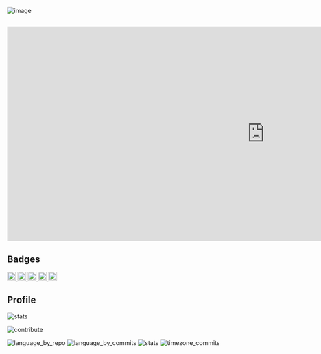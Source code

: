 ![image](https://user-images.githubusercontent.com/36401898/179351686-1ac482a0-a16a-43e7-9d7a-2af7578d0bf2.png)

## 

<iframe id="GitHub City"
    title="GitHub City"
    width="1200"
    height="500"
    src="https://honzaap.github.io/GithubCity/?name=A-yum3&year=2022"
    style="border: 0px;">
</iframe>

## Badges
<p align="left">
  <a href="http://twitter.com/yutkat">
    <img height="20" src="https://img.shields.io/twitter/follow/yum3_tech?label=Twitter&logo=twitter&style=flat" />
  </a>
  <a href="https://github.com/yutkat">
    <img height="20" src="https://img.shields.io/github/followers/A-yum3?label=follow&logo=github&style=flat" />
  </a>
    <a href="https://zenn.dev/yum3">
    <img height="20" src="https://zenn.badge.nikaera.com/s/yum3/articles" />
  </a>
    <a href="https://zenn.dev/yum3">
    <img height="20" src="https://zenn.badge.nikaera.com/s/yum3/likes" />
  </a>
    <a href="https://zenn.dev/yum3">
    <img height="20" src="https://zenn.badge.nikaera.com/s/yum3/followers" />
  </a>
</p>

## Profile

<p aligh="center">
	<img alt="stats" src="https://github-readme-stats-hazel-six-32.vercel.app/api?username=A-yum3&title_color=fff&text_color=fff&bg_color=0,fc4a1a,f7b733"/>
</p>
<p aligh="center">
	<img alt="contribute" src="http://github-profile-summary-cards.vercel.app/api/cards/profile-details?username=A-yum3&theme=solarized" />
</p>

<p aligh="left">
	<img alt="language_by_repo" src="http://github-profile-summary-cards.vercel.app/api/cards/repos-per-language?username=A-yum3&theme=solarized"/>
	<img alt="language_by_commits" src="http://github-profile-summary-cards.vercel.app/api/cards/most-commit-language?username=A-yum3&theme=solarized"/>
	<img alt="stats"src="http://github-profile-summary-cards.vercel.app/api/cards/stats?username=A-yum3&theme=solarized"/>
	<img alt="timezone_commits"src="http://github-profile-summary-cards.vercel.app/api/cards/productive-time?username=A-yum3&theme=solarized&utcOffset=9"/>
</p>

